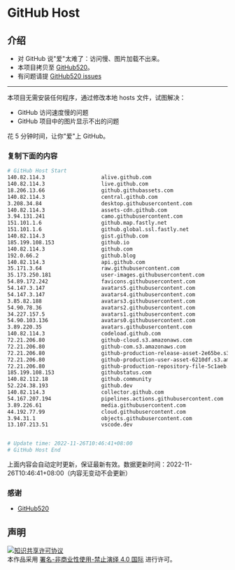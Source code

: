 # GitHub Host
## 介绍
- 对 GitHub 说"爱"太难了：访问慢、图片加载不出来。
- 本项目拷贝至 [GitHub520](https://github.com/521xueweihan/GitHub520)。
- 有问题请提 [GitHub520 issues](https://github.com/521xueweihan/GitHub520/issues/new)

---

本项目无需安装任何程序，通过修改本地 hosts 文件，试图解决：
- GitHub 访问速度慢的问题
- GitHub 项目中的图片显示不出的问题

花 5 分钟时间，让你"爱"上 GitHub。

### 复制下面的内容
```bash
# GitHub Host Start
140.82.114.3                  alive.github.com
140.82.114.3                  live.github.com
18.206.13.66                  github.githubassets.com
140.82.114.3                  central.github.com
3.208.34.84                   desktop.githubusercontent.com
140.82.114.3                  assets-cdn.github.com
3.94.131.241                  camo.githubusercontent.com
151.101.1.6                   github.map.fastly.net
151.101.1.6                   github.global.ssl.fastly.net
140.82.114.3                  gist.github.com
185.199.108.153               github.io
140.82.114.3                  github.com
192.0.66.2                    github.blog
140.82.114.3                  api.github.com
35.171.3.64                   raw.githubusercontent.com
35.173.250.181                user-images.githubusercontent.com
54.89.172.242                 favicons.githubusercontent.com
54.147.3.147                  avatars5.githubusercontent.com
54.147.3.147                  avatars4.githubusercontent.com
3.85.82.188                   avatars3.githubusercontent.com
54.90.78.36                   avatars2.githubusercontent.com
34.227.157.5                  avatars1.githubusercontent.com
54.90.103.136                 avatars0.githubusercontent.com
3.89.220.35                   avatars.githubusercontent.com
140.82.114.3                  codeload.github.com
72.21.206.80                  github-cloud.s3.amazonaws.com
72.21.206.80                  github-com.s3.amazonaws.com
72.21.206.80                  github-production-release-asset-2e65be.s3.amazonaws.com
72.21.206.80                  github-production-user-asset-6210df.s3.amazonaws.com
72.21.206.80                  github-production-repository-file-5c1aeb.s3.amazonaws.com
185.199.108.153               githubstatus.com
140.82.112.18                 github.community
52.224.38.193                 github.dev
140.82.114.3                  collector.github.com
54.167.207.194                pipelines.actions.githubusercontent.com
3.89.226.61                   media.githubusercontent.com
44.192.77.99                  cloud.githubusercontent.com
3.94.31.1                     objects.githubusercontent.com
13.107.213.51                 vscode.dev


# Update time: 2022-11-26T10:46:41+08:00
# GitHub Host End

```
上面内容会自动定时更新，保证最新有效。数据更新时间：2022-11-26T10:46:41+08:00（内容无变动不会更新）

### 感谢

- [GitHub520](https://github.com/521xueweihan/GitHub520)

## 声明
<a rel="license" href="https://creativecommons.org/licenses/by-nc-nd/4.0/deed.zh"><img alt="知识共享许可协议" style="border-width: 0" src="https://licensebuttons.net/l/by-nc-nd/4.0/88x31.png"></a><br>本作品采用 <a rel="license" href="https://creativecommons.org/licenses/by-nc-nd/4.0/deed.zh">署名-非商业性使用-禁止演绎 4.0 国际</a> 进行许可。